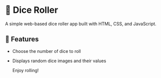 # 🎲 Dice Roller

A simple web-based dice roller app built with HTML, CSS, and JavaScript.

## 🚀 Features
- Choose the number of dice to roll
- Displays random dice images and their values

  Enjoy rolling!
